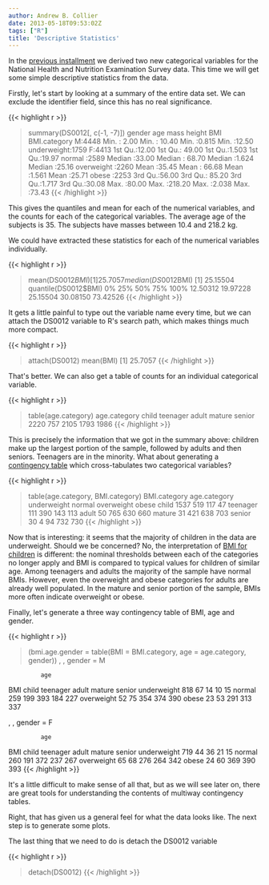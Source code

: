 ```yaml
---
author: Andrew B. Collier
date: 2013-05-18T09:53:02Z
tags: ["R"]
title: 'Descriptive Statistics'
---
```


<!--more-->

In the [previous installment](http://www.exegetic.biz/blog/2013/05/introducing-r-categorical-variables/) we derived two new categorical variables for the National Health and Nutrition Examination Survey data. This time we will get some simple descriptive statistics from the data.

Firstly, let's start by looking at a summary of the entire data set. We can exclude the identifier field, since this has no real significance.

{{< highlight r >}}
> summary(DS0012[, c(-1, -7)])
 gender        age             mass            height           BMI             BMI.category
 M:4448   Min.   : 2.00   Min.   : 10.40   Min.   :0.815   Min.   :12.50   underweight:1759
 F:4413   1st Qu.:12.00   1st Qu.: 49.00   1st Qu.:1.503   1st Qu.:19.97   normal     :2589
          Median :33.00   Median : 68.70   Median :1.624   Median :25.16   overweight :2260
          Mean   :35.45   Mean   : 66.68   Mean   :1.561   Mean   :25.71   obese      :2253
          3rd Qu.:56.00   3rd Qu.: 85.20   3rd Qu.:1.717   3rd Qu.:30.08 
          Max.   :80.00   Max.   :218.20   Max.   :2.038   Max.   :73.43
{{< /highlight >}}

This gives the quantiles and mean for each of the numerical variables, and the counts for each of the categorical variables. The average age of the subjects is 35. The subjects have masses between 10.4 and 218.2 kg.

We could have extracted these statistics for each of the numerical variables individually.

{{< highlight r >}}
> mean(DS0012$BMI)
[1] 25.7057
> median(DS0012$BMI)
[1] 25.15504
> quantile(DS0012$BMI)
      0%      25%      50%      75%     100%
12.50312 19.97228 25.15504 30.08150 73.42526
{{< /highlight >}}

It gets a little painful to type out the variable name every time, but we can attach the DS0012 variable to R's search path, which makes things much more compact.

{{< highlight r >}}
> attach(DS0012)
> mean(BMI)
[1] 25.7057
{{< /highlight >}}

That's better. We can also get a table of counts for an individual categorical variable.

{{< highlight r >}}
> table(age.category)
age.category
   child teenager    adult   mature   senior
    2220      757     2105     1793     1986
{{< /highlight >}}

This is precisely the information that we got in the summary above: children make up the largest portion of the sample, followed by adults and then seniors. Teenagers are in the minority. What about generating a [contingency table](http://en.wikipedia.org/wiki/Contingency_table) which cross-tabulates two categorical variables?

{{< highlight r >}}
> table(age.category, BMI.category)
            BMI.category
age.category underweight normal overweight obese
    child           1537    519        117    47
    teenager         111    390        143   113
    adult             50    765        630   660
    mature            31    421        638   703
    senior            30 4   94        732   730
{{< /highlight >}}

Now that is interesting: it seems that the majority of children in the data are underweight. Should we be concerned? No, the interpretation of [BMI for children](http://en.wikipedia.org/wiki/Body_mass_index#BMI-for-age) is different: the nominal thresholds between each of the categories no longer apply and BMI is compared to typical values for children of similar age. Among teenagers and adults the majority of the sample have normal BMIs. However, even the overweight and obese categories for adults are already well populated. In the mature and senior portion of the sample, BMIs more often indicate overweight or obese.

Finally, let's generate a three way contingency table of BMI, age and gender.

{{< highlight r >}}
> (bmi.age.gender = table(BMI = BMI.category, age = age.category, gender))
, , gender = M

             age
BMI           child teenager adult mature senior
  underweight   818       67    14     10     15
  normal        259      199   393    184    227
  overweight     52       75   354    374    390
  obese          23       53   291    313    337

, , gender = F

             age
BMI           child teenager adult mature senior
  underweight   719       44    36     21     15
  normal        260      191   372    237    267
  overweight     65       68   276    264    342
  obese          24       60   369    390    393
{{< /highlight >}}

It's a little difficult to make sense of all that, but as we will see later on, there are great tools for understanding the contents of multiway contingency tables.

Right, that has given us a general feel for what the data looks like. The next step is to generate some plots.

The last thing that we need to do is detach the DS0012 variable

{{< highlight r >}}
> detach(DS0012)
{{< /highlight >}}
